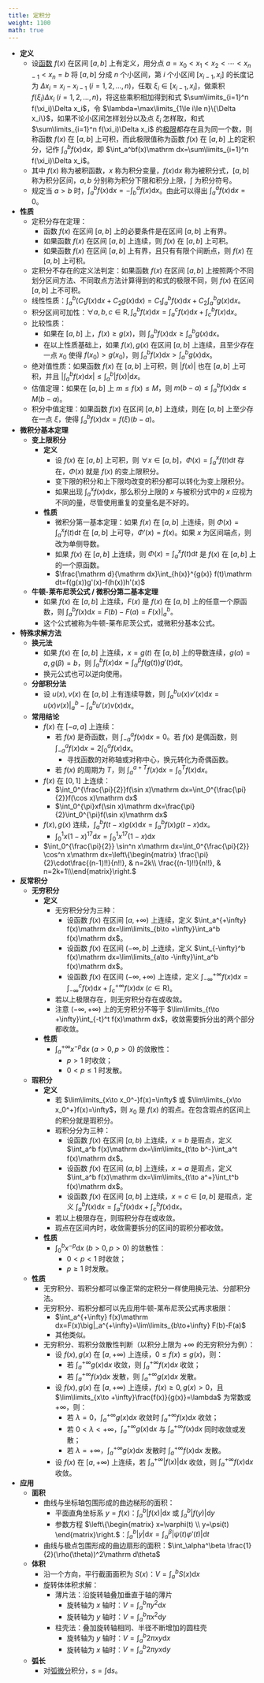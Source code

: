 ```yaml
---
title: 定积分
weight: 1100
math: true
---
```


- **定义**
    - 设[函数](/notes/docs/mathematics/calculus/function) $f(x)$ 在区间 $[a,b]$ 上有定义，用分点 $a=x_0<x_1<x_2<\cdots<x_{n-1}<x_n=b$ 将 $[a,b]$ 分成 $n$ 个小区间，第 $i$ 个小区间 $[x_{i-1},x_i]$ 的长度记为 $\Delta x_i=x_i-x_{i-1}\ (i=1,2,\dots,n)$，任取 $\xi_i\in[x_{i-1},x_i]$，做乘积 $f(\xi_i)\Delta x_i\ (i=1,2,\dots,n)$，将这些乘积相加得到和式 $\sum\limits_{i=1}^n f(\xi_i)\Delta x_i$，令 $\lambda=\max\limits_{1\le i\le n}\{\Delta x_i\}$，如果不论小区间怎样划分以及点 $\xi_i$ 怎样取，和式 $\sum\limits_{i=1}^n f(\xi_i)\Delta x_i$ 的[极限](/notes/docs/mathematics/calculus/limit)都存在且为同一个数，则称函数 $f(x)$ 在 $[a,b]$ 上可积，而此极限值称为函数 $f(x)$ 在 $[a,b]$ 上的定积分，记作 $\int_a^bf(x)\mathrm dx$，即 $\int_a^bf(x)\mathrm dx=\sum\limits_{i=1}^n f(\xi_i)\Delta x_i$。
    - 其中 $f(x)$ 称为被积函数，$x$ 称为积分变量，$f(x)\mathrm dx$ 称为被积分式，$[a,b]$ 称为积分区间，$a,b$ 分别称为积分下限和积分上限，$\int$ 为积分符号。
    - 规定当 $a>b$ 时，$\int_a^b f(x)\mathrm dx=-\int_b^a f(x)\mathrm dx$。由此可以得出 $\int_a^a f(x)\mathrm dx=0$。
- **性质**
    - 定积分存在定理：
        - 函数 $f(x)$ 在区间 $[a,b]$ 上的必要条件是在区间 $[a,b]$ 上有界。
        - 如果函数 $f(x)$ 在区间 $[a,b]$ 上连续，则 $f(x)$ 在 $[a,b]$ 上可积。
        - 如果函数 $f(x)$ 在区间 $[a,b]$ 上有界，且只有有限个间断点，则 $f(x)$ 在 $[a,b]$ 上可积。
    - 定积分不存在的定义法判定：如果函数 $f(x)$ 在区间 $[a,b]$ 上按照两个不同划分区间方法、不同取点方法计算得到的和式的极限不同，则 $f(x)$ 在区间 $[a,b]$ 上不可积。
    - 线性性质：$\int_a^b\left(C_1f(x)\mathrm dx+C_2g(x)\mathrm dx\right)=C_1\int_a^b f(x)\mathrm dx+C_2\int_a^b g(x)\mathrm dx$。
    - 积分区间可加性：$\forall a,b,c\in \mathrm R,\int_a^b f(x)\mathrm dx=\int_a^c f(x)\mathrm dx+\int_c^b f(x)\mathrm dx$。
    - 比较性质：
        - 如果在 $[a,b]$ 上，$f(x)\ge g(x)$，则 $\int_a^b f(x)\mathrm dx\ge\int_a^b g(x)\mathrm dx$。
        - 在以上性质基础上，如果 $f(x),g(x)$ 在区间 $[a,b]$ 上连续，且至少存在一点 $x_0$ 使得 $f(x_0)>g(x_0)$，则 $\int_a^b f(x)\mathrm dx>\int_a^b g(x)\mathrm dx$。
    - 绝对值性质：如果函数 $f(x)$ 在 $[a,b]$ 上可积，则 $|f(x)|$ 也在 $[a,b]$ 上可积，并且 $\left|\int_a^b f(x)\mathrm dx\right|\le\int_a^b |f(x)|\mathrm dx$。
    - 估值定理：如果在 $[a,b]$ 上 $m\le f(x)\le M$，则 $m(b-a)\le\int_a^b f(x)\mathrm dx\le M(b-a)$。
    - 积分中值定理：如果函数 $f(x)$ 在区间 $[a,b]$ 上连续，则在 $[a,b]$ 上至少存在一点 $\xi$，使得 $\int_a^b f(x)\mathrm dx=f(\xi)(b-a)$。
- **微积分基本定理**
    - **变上限积分**
        - **定义**
            - 设 $f(x)$ 在 $[a,b]$ 上可积，则 $\forall x\in [a,b]$，$\Phi(x)=\int_{a}^x f(t)\mathrm dt$ 存在，$\Phi(x)$ 就是 $f(x)$ 的变上限积分。
            - 变下限的积分和上下限均改变的积分都可以转化为变上限积分。
            - 如果出现 $\int_{a}^x f(x)\mathrm dx$，那么积分上限的 $x$ 与被积分式中的 $x$ 应视为不同的量，尽管使用重复的变量名是不好的。
        - **性质**
            - 微积分第一基本定理：如果 $f(x)$ 在 $[a,b]$ 上连续，则 $\Phi(x)=\int_a^x f(t)\mathrm dt$ 在 $[a,b]$ 上可导，$\Phi'(x)=f(x)$。如果 $x$ 为区间端点，则改为单侧导数。
            - 如果 $f(x)$ 在 $[a,b]$ 上连续，则 $\Phi(x)=\int_a^x f(t)\mathrm dt$ 是 $f(x)$ 在 $[a,b]$ 上的一个原函数。
            - $\frac{\mathrm d}{\mathrm dx}\int_{h(x)}^{g(x)} f(t)\mathrm dt=f(g(x))g'(x)-f(h(x))h'(x)$
    - **牛顿-莱布尼茨公式 / 微积分第二基本定理**
        - 如果 $f(x)$ 在 $[a,b]$ 上连续，$F(x)$ 是 $f(x)$ 在 $[a,b]$ 上的任意一个原函数，则 $\int_a^b f(x)\mathrm dx=F(b)-F(a)=F(x)\big|_a^b$。
        - 这个公式被称为牛顿-莱布尼茨公式，或微积分基本公式。
- **特殊求解方法**
    - **换元法**
        - 如果 $f(x)$ 在 $[a,b]$ 上连续，$x=g(t)$ 在 $[a,b]$ 上的导数连续，$g(\alpha)=a,g(\beta)=b$，则 $\int_a^b f(x)\mathrm dx=\int_\alpha^\beta f(g(t))g'(t)\mathrm dt$。
        - 换元公式也可以逆向使用。
    - **分部积分法**
        - 设 $u(x),v(x)$ 在 $[a,b]$ 上有连续导数，则 $\int_a^b u(x)v'(x)\mathrm dx=u(x)v(x)\big|_a^b-\int_a^b u'(x)v(x)\mathrm dx$。
    - **常用结论**
        - $f(x)$ 在 $[-a,a]$ 上连续：
            - 若 $f(x)$ 是奇函数，则 $\int_{-a}^a f(x)\mathrm dx=0$。若 $f(x)$ 是偶函数，则 $\int_{-a}^a f(x)\mathrm dx=2\int_0^a f(x)\mathrm dx$。
                - 寻找函数的对称轴或对称中心，换元转化为奇偶函数。
            - 若 $f(x)$ 的周期为 $T$，则 $\int_a^{a+T}f(x)\mathrm dx=\int_0^T f(x)\mathrm dx$。
        - $f(x)$ 在 $[0,1]$ 上连续：
            - $\int_0^{\frac{\pi}{2}}f(\sin x)\mathrm dx=\int_0^{\frac{\pi}{2}}f(\cos x)\mathrm dx$
            - $\int_0^{\pi}xf(\sin x)\mathrm dx=\frac{\pi}{2}\int_0^{\pi}f(\sin x)\mathrm dx$
        - $f(x),g(x)$ 连续，$\int_a^b f(t-x)g(x)\mathrm dx=\int_a^b f(x)g(t-x)\mathrm dx$。
            - $\int_0^1 x(1-x)^{17}\mathrm dx=\int_0^1 x^{17}(1-x)\mathrm dx$
        - $\int_0^{\frac{\pi}{2}} \sin^n x\mathrm dx=\int_0^{\frac{\pi}{2}} \cos^n x\mathrm dx=\left\{\begin{matrix} \frac{\pi}{2}\cdot\frac{(n-1)!!}{n!!}, & n=2k\\ \frac{(n-1)!!}{n!!}, & n=2k+1\\\end{matrix}\right.$
- **反常积分**
    - **无穷积分**
        - **定义**
            - 无穷积分分为三种：
                - 设函数 $f(x)$ 在区间 $[a,+\infty)$ 上连续，定义 $\int_a^{+\infty} f(x)\mathrm dx=\lim\limits_{b\to +\infty}\int_a^b f(x)\mathrm dx$。
                - 设函数 $f(x)$ 在区间 $(-\infty,b]$ 上连续，定义 $\int_{-\infty}^b f(x)\mathrm dx=\lim\limits_{a\to -\infty}\int_a^b f(x)\mathrm dx$。
                - 设函数 $f(x)$ 在区间 $(-\infty,+\infty)$ 上连续，定义 $\int_{-\infty}^{+\infty} f(x)\mathrm dx=\int_{-\infty}^c f(x)\mathrm dx+\int_c^{+\infty} f(x)\mathrm dx\ (c\in \mathrm R)$。
            - 若以上极限存在，则无穷积分存在或收敛。
            - 注意 $(-\infty,+\infty)$ 上的无穷积分不等于 $\lim\limits_{t\to +\infty}\int_{-t}^t f(x)\mathrm dx$，收敛需要拆分出的两个部分都收敛。
        - **性质**
            - $\int_a^{+\infty}x^{-p}\mathrm dx\ (a>0,p>0)$ 的敛散性：
                - $p>1$ 时收敛；
                - $0<p\le 1$ 时发散。
    - **瑕积分**
        - **定义**
            - 若 $\lim\limits_{x\to x_0^-}f(x)=\infty$ 或 $\lim\limits_{x\to x_0^+}f(x)=\infty$，则 $x_0$ 是 $f(x)$ 的瑕点。在包含瑕点的区间上的积分就是瑕积分。
            - 瑕积分分为三种：
                - 设函数 $f(x)$ 在区间 $[a,b)$ 上连续，$x=b$ 是瑕点，定义 $\int_a^b f(x)\mathrm dx=\lim\limits_{t\to b^-}\int_a^t f(x)\mathrm dx$。
                - 设函数 $f(x)$ 在区间 $(a,b]$ 上连续，$x=a$ 是瑕点，定义 $\int_a^b f(x)\mathrm dx=\lim\limits_{t\to a^+}\int_t^b f(x)\mathrm dx$。
                - 设函数 $f(x)$ 在区间 $[a,b]$ 上连续，$x=c\in[a,b]$ 是瑕点，定义 $\int_a^b f(x)\mathrm dx=\int_a^c f(x)\mathrm dx+\int_c^b f(x)\mathrm dx$。
            - 若以上极限存在，则瑕积分存在或收敛。
            - 瑕点在区间内时，收敛需要拆分的区间的瑕积分都收敛。
        - **性质**
            - $\int_0^b x^{-p}\mathrm dx\ (b>0,p>0)$ 的敛散性：
                - $0< p<1$ 时收敛；
                - $p\ge 1$ 时发散。
    - **性质**
        - 无穷积分、瑕积分都可以像正常的定积分一样使用换元法、分部积分法。
        - 无穷积分、瑕积分都可以先应用牛顿-莱布尼茨公式再求极限：
            - $\int_a^{+\infty} f(x)\mathrm dx=F(x)\big|_a^{+\infty}=\lim\limits_{b\to+\infty} F(b)-F(a)$
            - 其他类似。
        - 无穷积分、瑕积分敛散性判断（以积分上限为 $+\infty$ 的无穷积分为例）：
            - 设 $f(x),g(x)$ 在 $[a,+\infty)$ 上连续，$0\le f(x)\le g(x)$，则：
                - 若 $\int_a^{+\infty} g(x)\mathrm dx$ 收敛，则 $\int_a^{+\infty} f(x)\mathrm dx$ 收敛；
                - 若 $\int_a^{+\infty} f(x)\mathrm dx$ 发散，则 $\int_a^{+\infty} g(x)\mathrm dx$ 发散。
            - 设 $f(x),g(x)$ 在 $[a,+\infty)$ 上连续，$f(x)\ge 0,g(x)>0$，且 $\lim\limits_{x\to +\infty}\frac{f(x)}{g(x)}=\lambda$ 为常数或 $+\infty$，则：
                - 若 $\lambda=0$，$\int_a^{+\infty} g(x)\mathrm dx$ 收敛时 $\int_a^{+\infty} f(x)\mathrm dx$ 收敛；
                - 若 $0<\lambda<+\infty$，$\int_a^{+\infty} g(x)\mathrm dx$ 与 $\int_a^{+\infty} f(x)\mathrm dx$ 同时收敛或发散；
                - 若 $\lambda=+\infty$，$\int_a^{+\infty} g(x)\mathrm dx$ 发散时 $\int_a^{+\infty} f(x)\mathrm dx$ 发散。
            - 设 $f(x)$ 在 $[a,+\infty)$ 上连续，若 $\int_a^{+\infty} |f(x)|\mathrm dx$ 收敛，则 $\int_a^{+\infty} f(x)\mathrm dx$ 收敛。
- **应用**
    - **面积**
        - 曲线与坐标轴包围形成的曲边梯形的面积：
            - 平面直角坐标系 $y=f(x)$：$\int_a^b |f(x)|\mathrm dx$ 或 $\int_a^b |f(y)|\mathrm dy$
            - 参数方程 $\left\{\begin{matrix} x=\varphi(t) \\ y=\psi(t) \end{matrix}\right.$：$\int_a^b |y|\mathrm dx=\int_\alpha^\beta |\psi(t)\varphi'(t)|\mathrm dt$
        - 曲线与极点包围形成的曲边扇形的面积：$\int_\alpha^\beta \frac{1}{2}(\rho(\theta))^2\mathrm d\theta$
    - **体积**
        - 沿一个方向，平行截面面积为 $S(x)$：$V=\int_a^b S(x)\mathrm dx$
        - 旋转体体积求解：
            - 薄片法：沿旋转轴叠加垂直于轴的薄片
                - 旋转轴为 $x$ 轴时：$V=\int_a^b \pi y^2\mathrm dx$
                - 旋转轴为 $y$ 轴时：$V=\int_a^b \pi x^2\mathrm dy$
            - 柱壳法：叠加旋转轴相同、半径不断增加的圆柱壳
                - 旋转轴为 $y$ 轴时：$V=\int_a^b 2\pi xy\mathrm dx$
                - 旋转轴为 $x$ 轴时：$V=\int_a^b 2\pi yx\mathrm dy$
    - **弧长**
        - 对[弧微分](/notes/docs/mathematics/calculus/curvature#lkfh2a)积分，$s=\int \mathrm ds$。
